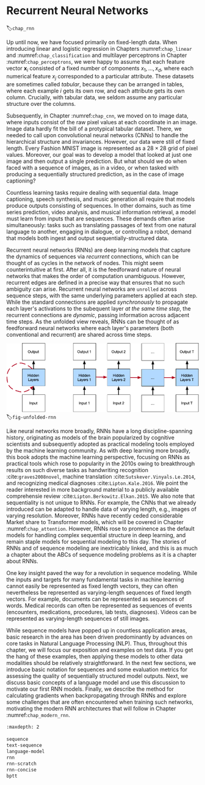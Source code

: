 # Recurrent Neural Networks
:label:`chap_rnn`

Up until now, we have focused primarily on fixed-length data.
When introducing linear and logistic regression 
in Chapters :numref:`chap_linear` and :numref:`chap_classification`
and multilayer perceptrons in Chapter :numref:`chap_perceptrons`,
we were happy to assume that each feature vector $\mathbf{x}_i$
consisted of a fixed number of components $x_1, \dots, x_d$, 
where each numerical feature $x_j$
corresponded to a particular attribute. 
These datasets are sometimes called *tabular*,
because they can be arranged in tables, 
where each example $i$ gets its own row,
and each attribute gets its own column. 
Crucially, with tabular data, we seldom 
assume any particular structure over the columns. 

Subsequently, in Chapter :numref:`chap_cnn`, 
we moved on to image data, where inputs consist 
of the raw pixel values at each coordinate in an image. 
Image data hardly fit the bill 
of a protypical tabular dataset. 
There, we needed to call upon convolutional neural networks (CNNs)
to handle the hierarchical structure and invariances.
However, our data were still of fixed length.
Every Fashion MNIST image is represented 
as a $28 \times 28$ grid of pixel values.
Moreover, our goal was to develop a model
that looked at just one image and then 
output a single prediction. 
But what should we do when faced with a 
sequence of images, as in a video, 
or when tasked with producing 
a sequentially structured prediction,
as in the case of image captioning? 

Countless learning tasks require dealing with sequential data. 
Image captioning, speech synthesis, and music generation 
all require that models produce outputs consisting of sequences. 
In other domains, such as time series prediction, 
video analysis, and musical information retrieval, 
a model must learn from inputs that are sequences. 
These demands often arise simultaneously:
tasks such as translating passages of text
from one natural language to another, 
engaging in dialogue, or controlling a robot, 
demand that models both ingest and output
sequentially-structured data. 


Recurrent neural networks (RNNs) are deep learning models 
that capture the dynamics of sequences via 
*recurrent* connections, which can be thought of
as cycles in the network of nodes.
This might seem counterintuitive at first.
After all, it is the feedforward nature of neural networks
that makes the order of computation unambiguous.
However, recurrent edges are defined in a precise way
that ensures that no such ambiguity can arise.
Recurrent neural networks are `unrolled` across sequence steps,
with the same underlying parameters applied at each step.
While the standard connections are applied *synchronously*
to propagate each layer's activations 
to the subequent layer *at the same time step*,
the recurrent connections are *dynamic*,
passing information across adjacent time steps. 
As the unfolded view reveals,
RNNs can be thought of as feedforward neural networks
where each layer's parameters (both conventional and recurrent)
are shared across time steps. 


![On the left recurrent connections are depicted via cyclic edges. On the right, we unfold the RNN over sequence steps. Here, recurrent edges span adjacent sequenct steps, while conventional connections are computed synchonously.](../img/unfolded-rnn.png) 
:label:`fig-unfolded-rnn`


Like neural networks more broadly,
RNNs have a long discipline-spanning history,
originating as models of the brain popularized
by cognitive scientists and subsequently adopted
as practical modeling tools employed 
by the machine learning community. 
As with deep learning more broadly,
this book adopts the machine learning perspective,
focusing on RNNs as practical tools which rose 
to popularity in the 2010s owing to 
breakthrough results on such diverse tasks 
as handwriting recognition :cite:`graves2008novel`,
machine translation :cite:`Sutskever.Vinyals.Le.2014`,
and recognizing medical diagnoses :cite:`Lipton.Kale.2016`. 
We point the reader interested in more 
background material to a publicly available
comprehensie review :cite:`Lipton.Berkowitz.Elkan.2015`.
We also note that sequentiality is not unique to RNNs.
For example, the CNNs that we already introduced
can be adapted to handle data of varying length,
e.g., images of varying resolution.
Moreover, RNNs have recently ceded considerable
Market share to Transformer models, 
which will be covered in Chapter :numref:`chap_attention`.
However, RNNs rose to prominence as the default models
for handling complex sequential structure in deep learning,
and remain staple models for sequential modeling to this day.
The stories of RNNs and of sequence modeling
are inextricably linked, and this is as much 
a chapter about the ABCs of sequence modeling problems 
as it is a chapter about RNNs. 


One key insight paved the way for a revolution in sequence modeling.
While the inputs and targets for many fundamental tasks in machine learning 
cannot easily be represented as fixed length vectors, 
they can often nevertheless be represented as 
varying-length sequences of fixed length vectors. 
For example, documents can be represented as sequences of words.
Medical records can often be represented as sequences of events 
(encounters, medications, procedures, lab tests, diagnoses).
Videos can be represented as varying-length sequences of still images.


While sequence models have popped up in countless application areas,
basic research in the area has been driven predominantly 
by advances on core tasks in Natural Language Processing (NLP).
Thus, throughout this chapter, we will focus 
our exposition and examples on text data.
If you get the hang of these examples, 
then applying these models to other data modalities 
should be relatively straightforward. 
In the next few sections, we introduce basic
notation for sequences and some evaluation metrics 
for assessing the quality of sequentially structured model outputs. 
Next, we discuss basic concepts of a language model 
and use this discussion to motivate our first RNN models.
Finally, we describe the method for calculating gradients 
when backpropagating through RNNs and explore some challenges
that are often encountered when training such networks,
motivating the modern RNN architectures that will follow 
in Chapter :numref:`chap_modern_rnn`. 

```toc
:maxdepth: 2

sequence
text-sequence
language-model
rnn
rnn-scratch
rnn-concise
bptt
```

